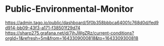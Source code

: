# Public-Environmental-Monitor
https://admin.tago.io/public/dashboard/5f0b358bbbca64001c768d0d/fed9d914-bb09-43f3-a171-f38501f29d74
https://sharp275.grafana.net/d/7jhJWgZRz/current-conditions?orgId=1&refresh=5m&from=1643309000818&to=1643309300818
